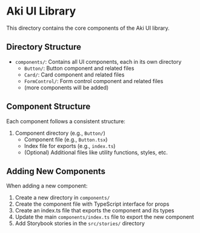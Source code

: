 # Aki UI Library

This directory contains the core components of the Aki UI library.

## Directory Structure

- `components/`: Contains all UI components, each in its own directory
  - `Button/`: Button component and related files
  - `Card/`: Card component and related files
  - `FormControl/`: Form control component and related files
  - (more components will be added)

## Component Structure

Each component follows a consistent structure:

1. Component directory (e.g., `Button/`)
   - Component file (e.g., `Button.tsx`)
   - Index file for exports (e.g., `index.ts`)
   - (Optional) Additional files like utility functions, styles, etc.

## Adding New Components

When adding a new component:

1. Create a new directory in `components/`
2. Create the component file with TypeScript interface for props
3. Create an index.ts file that exports the component and its types
4. Update the main `components/index.ts` file to export the new component
5. Add Storybook stories in the `src/stories/` directory
